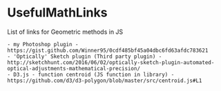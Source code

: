 # UsefulMathLinks
List of links for Geometric methods in JS

    - my Photoshop plugin - https://gist.github.com/Winner95/0cdf485bf45a04dbc6fd63afdc783621
    - 'Optically' Sketch plugin (Third party plugin) - http://sketchhunt.com/2016/06/02/optically-sketch-plugin-automated-optical-adjustments-mathematical-precision/
    - D3.js - function centroid (JS function in library) - https://github.com/d3/d3-polygon/blob/master/src/centroid.js#L1